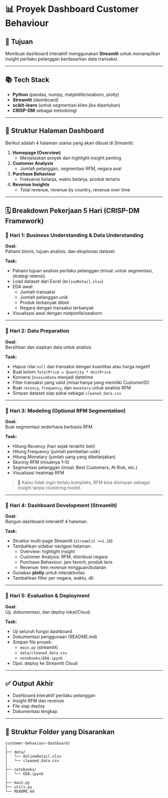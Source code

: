 
# 📊 Proyek Dashboard Customer Behaviour

## 🎯 Tujuan
Membuat dashboard interaktif menggunakan **Streamlit** untuk menampilkan insight perilaku pelanggan berdasarkan data transaksi.

---

## 📚 Tech Stack
- **Python** (pandas, numpy, matplotlib/seaborn, plotly)
- **Streamlit** (dashboard)
- **scikit-learn** (untuk segmentasi klien jika diperlukan)
- **CRISP-DM** sebagai metodologi

---

## 🧱 Struktur Halaman Dashboard
Berikut adalah 4 halaman utama yang akan dibuat di Streamlit:

1. **Homepage (Overview)**  
   - Menjelaskan proyek dan highlight insight penting
2. **Customer Analysis**  
   - Jumlah pelanggan, segmentasi RFM, negara asal
3. **Purchase Behaviour**  
   - Frekuensi belanja, waktu belanja, produk terlaris
4. **Revenue Insights**  
   - Total revenue, revenue by country, revenue over time

---

## 🗓️ Breakdown Pekerjaan 5 Hari (CRISP-DM Framework)

### 📅 Hari 1: Business Understanding & Data Understanding
**Goal:**  
Pahami bisnis, tujuan analisis, dan eksplorasi dataset.

**Task:**
- Pahami tujuan analisis perilaku pelanggan (misal: untuk segmentasi, strategi retensi)
- Load dataset dari Excel (`OnlineRetail.xlsx`)
- EDA awal:
  - Jumlah transaksi
  - Jumlah pelanggan unik
  - Produk terbanyak dibeli
  - Negara dengan transaksi terbanyak
- Visualisasi awal dengan matplotlib/seaborn

---

### 📅 Hari 2: Data Preparation
**Goal:**  
Bersihkan dan siapkan data untuk analisis

**Task:**
- Hapus nilai `null` dan transaksi dengan kuantitas atau harga negatif
- Buat kolom `TotalPrice = Quantity * UnitPrice`
- Konversi `InvoiceDate` menjadi datetime
- Filter transaksi yang valid (misal hanya yang memiliki CustomerID)
- Buat `recency`, `frequency`, dan `monetary` untuk analisis RFM
- Simpan dataset siap pakai sebagai `cleaned_data.csv`

---

### 📅 Hari 3: Modeling (Optional RFM Segmentation)
**Goal:**  
Buat segmentasi sederhana berbasis RFM

**Task:**
- Hitung Recency (hari sejak terakhir beli)
- Hitung Frequency (jumlah pembelian unik)
- Hitung Monetary (jumlah uang yang dibelanjakan)
- Skoring RFM (misalnya 1–5)
- Segmentasi pelanggan (misal: Best Customers, At Risk, etc.)
- Visualisasi heatmap RFM

> 📌 Kalau tidak ingin terlalu kompleks, RFM bisa disimpan sebagai insight tanpa clustering model.

---

### 📅 Hari 4: Dashboard Development (Streamlit)
**Goal:**  
Bangun dashboard interaktif 4 halaman.

**Task:**
- Struktur multi-page Streamlit (`streamlit >=1.10`)
- Tambahkan sidebar navigasi halaman:
  - Overview: highlight insight
  - Customer Analysis: RFM, distribusi negara
  - Purchase Behaviour: jam favorit, produk laris
  - Revenue: tren revenue mingguan/bulanan
- Gunakan **plotly** untuk interaktivitas
- Tambahkan filter per negara, waktu, dll.

---

### 📅 Hari 5: Evaluation & Deployment
**Goal:**  
Uji, dokumentasi, dan deploy lokal/Cloud.

**Task:**
- Uji seluruh fungsi dashboard
- Dokumentasi penggunaan (README.md)
- Simpan file proyek:
  - `main.py` (streamlit)
  - `data/cleaned_data.csv`
  - `notebooks/EDA.ipynb`
- Opsi: deploy ke Streamlit Cloud

---

## ✅ Output Akhir
- Dashboard interaktif perilaku pelanggan
- Insight RFM dan revenue
- File siap deploy
- Dokumentasi lengkap

---

## 📂 Struktur Folder yang Disarankan
```
customer-behaviour-dashboard/
│
├── data/
│   └── OnlineRetail.xlsx
│   └── cleaned_data.csv
│
├── notebooks/
│   └── EDA.ipynb
│
├── main.py
├── utils.py
└── README.md
```
